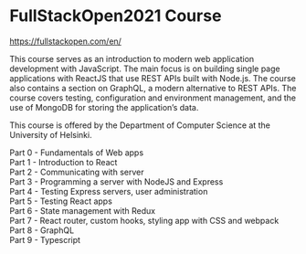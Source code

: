 # FullStackOpen2021 Course

https://fullstackopen.com/en/

This course serves as an introduction to modern web application development with JavaScript. The main focus is on building single page applications with ReactJS that use REST APIs built with Node.js. The course also contains a section on GraphQL, a modern alternative to REST APIs.
The course covers testing, configuration and environment management, and the use of MongoDB for storing the application’s data.

This course is offered by the Department of Computer Science at the University of Helsinki.

Part 0 - Fundamentals of Web apps  
Part 1 - Introduction to React   
Part 2 - Communicating with server    
Part 3 - Programming a server with NodeJS and Express    
Part 4 - Testing Express servers, user administration    
Part 5 - Testing React apps       
Part 6 - State management with Redux   
Part 7 - React router, custom hooks, styling app with CSS and webpack         
Part 8 - GraphQL       
Part 9 - Typescript        
